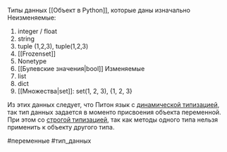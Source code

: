 Типы данных [[Объект в Python]], которые даны изначально 
Неизменяемые:
1) integer / float
3) string
4) tuple (1,2,3), tuple(1,2,3)
5) [[Frozenset]]
6) Nonetype
7) [[Булевские значения|bool]]
Изменяемые
1) list
2) dict
3) [[Множества|set]]: set(1, 2, 3), {1, 2, 3}


Из этих данных следует, что Питон язык с <u>динамической типизацией</u>, так тип данных задается в моменто присвоения объекта переменной. 
При этом со <u>строгой типизацией</u>, так как методы одного типа нельзя применить к объекту другого типа.


#переменные #тип_данных